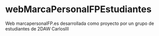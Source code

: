 # webMarcaPersonalFPEstudiantes
Web marcapersonalFP.es desarrollada como proyecto por un grupo de estudiantes de 2DAW CarlosIII
